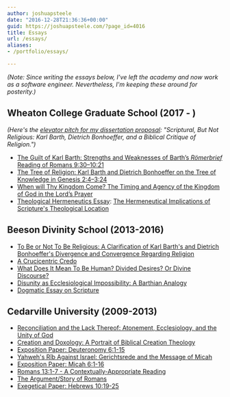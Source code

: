 ```yaml
---
author: joshuapsteele
date: "2016-12-28T21:36:36+00:00"
guid: https://joshuapsteele.com/?page_id=4016
title: Essays
url: /essays/
aliases:
- /portfolio/essays/

---
```

_(Note: Since writing the essays below, I've left the academy and now work as a software engineer. Nevertheless, I'm keeping these around for posterity.)_

## Wheaton College Graduate School (2017 - )

_(Here's the [elevator pitch for my dissertation proposal](/heres-the-elevator-pitch-for-my-dissertation-proposal-scriptural-but-not-religious/): "Scriptural, But Not Religious: Karl Barth, Dietrich Bonhoeffer, and a Biblical Critique of Religion.")_

- [The Guilt of Karl Barth: Strengths and Weaknesses of Barth’s _Römerbrief_ Reading of Romans 9:30–10:21](/the-guilt-of-karl-barth-strengths-and-weaknesses-of-barths-romerbrief-reading-of-romans-9301021/)
- [The Tree of Religion: Karl Barth and Dietrich Bonhoeffer on the Tree of Knowledge in Genesis 2:4–3:24](/the-tree-of-religion-karl-barth-and-dietrich-bonhoeffer-on-the-tree-of-knowledge-in-genesis-24-324/)
- [When will Thy Kingdom Come? The Timing and Agency of the Kingdom of God in the Lord’s Prayer](/when-will-thy-kingdom-come-the-timing-and-agency-of-the-kingdom-of-god-in-the-lords-prayer/)
- [Theological Hermeneutics Essay](/wp-content/uploads/2017/12/STEELE-Theological-Hermeneutics-Essay-PDF.pdf): [The Hermeneutical Implications of Scripture's Theological Location](/hermeneutical-implications-scriptures-theological-location/)

## Beeson Divinity School (2013-2016)

- [To Be or Not To Be Religious: A Clarification of Karl Barth's and Dietrich Bonhoeffer's Divergence and Convergence Regarding Religion](/wp-content/uploads/2016/12/To-Be-or-Not-To-Be-Religious.pdf)
- [A Crucicentric Credo](/wp-content/uploads/2016/12/A_Crucicentric_Credo.pdf)
- [What Does It Mean To Be Human? Divided Desires? Or Divine Discourse?](/wp-content/uploads/2016/12/What_Does_It_Mean_To_Be_Human_Divided_De.pdf)
- [Disunity as Ecclesiological Impossibility: A Barthian Analogy](/wp-content/uploads/2016/12/DISUNITY_AS_ECCLESIOLOGICAL_IMPOSSIBILIT-1.pdf)
- [Dogmatic Essay on Scripture](/wp-content/uploads/2016/12/On_Scripture.pdf)

## Cedarville University (2009-2013)

- [Reconciliation and the Lack Thereof: Atonement, Ecclesiology, and the Unity of God](/wp-content/uploads/2016/12/Reconciliation_and_the_Lack_Thereof_Aton.pdf)
- [Creation and Doxology: A Portrait of Biblical Creation Theology](/wp-content/uploads/2016/12/Creation_and_Doxology_A_Portrait_of_Bibl.pdf)
- [Exposition Paper: Deuteronomy 6:1-15](/wp-content/uploads/2016/12/Exposition_Paper_Deuteronomy_6_1-15.pdf)
- [Yahweh's Rîb Against Israel: Gerichtsrede and the Message of Micah](/wp-content/uploads/2016/12/YAHWEHS_RIB_AGAINST_ISRAEL_GERICHTSREDE.pdf)
- [Exposition Paper: Micah 6:1-16](/wp-content/uploads/2016/12/Exposition_Paper_Micah_6_1-16.pdf)
- [Romans 13:1-7 - A Contextually-Appropriate Reading](/wp-content/uploads/2016/12/Romans_13_1-7_-_A_Contextually-Appropria.pdf)
- [The Argument/Story of Romans](/wp-content/uploads/2016/12/The_Argument_Story_of_Romans.pdf)
- [Exegetical Paper: Hebrews 10:19-25](/wp-content/uploads/2016/12/Hebrews_10_19-25.pdf)
